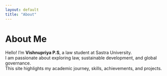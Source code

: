 ```yaml
---
layout: default
title: "About"
---
```


# About Me  

Hello! I’m **Vishnupriya P.S**, a law student at Sastra University.  
I am passionate about exploring law, sustainable development, and global governance.  
This site highlights my academic journey, skills, achievements, and projects.  

